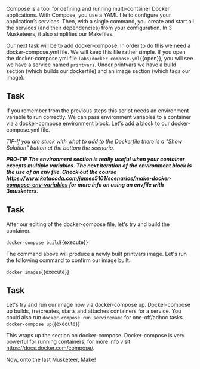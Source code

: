 Compose is a tool for defining and running multi-container Docker applications. With Compose, you use a YAML file to configure your application’s services. Then, with a single command, you create and start all the services (and their dependencies) from your configuration.  In 3 Musketeers, it also simplifies our Makefiles.

Our next task will be to add docker-compose. In order to do this we need a docker-compose.yml file. We will keep this file rather simple. If you open the docker-compose.yml file `labs/docker-compose.yml`{{open}}, you will see we have a service named ```printvars```. Under printvars we have a build section (which builds our dockerfile) and an image section (which tags our image).

## Task
If you remember from the previous steps this script needs an environment variable to run correctly. We can pass environment variables to a container via a docker-compose environment block. Let's add a block to our docker-compose.yml file. 

*TIP-If you are stuck with what to add to the Dockerfile there is a "Show Solution" button at the bottom the scenario.*

***PRO-TIP The environment section is really useful when your container excepts multiple variables. The next iteration of the environment block is the use of an env file. Check out the course https://www.katacoda.com/james5101/scenarios/make-docker-compose-env-variables for more info on using an envfile with 3musketers.***

## Task
After our editing of the docker-compose file, let's try and build the container.

`docker-compose build`{{execute}}

The command above will produce a newly built printvars image. Let's run the following command to confirm our image built. 

`docker images`{{execute}}

## Task
Let's try and run our image now via docker-compose up. Docker-compose up builds, (re)creates, starts and attaches containers for a service. You could also run ```docker-compose run servicename``` for one-off/adhoc tasks.  
`docker-compose up`{{execute}}

This wraps up the section on docker-compose. Docker-compose is very powerful for running containers, for more info visit https://docs.docker.com/compose/. 

Now, onto the last Musketeer, Make!